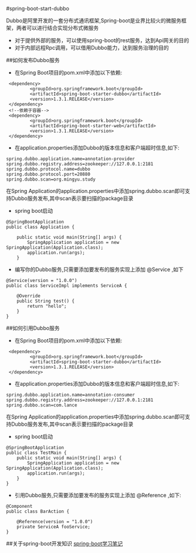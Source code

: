 #spring-boot-start-dubbo

Dubbo是阿里开发的一套分布式通讯框架,Spring-boot是业界比较火的微服务框架，两者可以进行结合实现分布式微服务
* 对于提供外部的服务，可以使用spring-boot的rest服务，达到Api网关的目的
* 对于内部远程Rpc调用，可以借用Dubbo能力，达到服务治理的目的

##如何发布Dubbo服务
* 在Spring Boot项目的pom.xml中添加以下依赖:
```
 <dependency>
         <groupId>org.springframework.boot</groupId>
         <artifactId>spring-boot-starter-dubbo</artifactId>
         <version>1.3.1.RELEASE</version>
 </dependency>
 <!--依赖于容器-->
 <dependency>
         <groupId>org.springframework.boot</groupId>
         <artifactId>spring-boot-starter-web</artifactId>
         <version>1.3.1.RELEASE</version>
 </dependency>
 ```
* 在application.properties添加Dubbo的版本信息和客户端超时信息,如下:
```
spring.dubbo.application.name=annotation-provider
spring.dubbo.registry.address=zookeeper://127.0.0.1:2181
spring.dubbo.protocol.name=dubbo
spring.dubbo.protocol.port=20880
spring.dubbo.scan=org.mingyu.study
```
在Spring Application的application.properties中添加spring.dubbo.scan即可支持Dubbo服务发布,其中scan表示要扫描的package目录
* spring boot启动
```
@SpringBootApplication
public class Application {

    public static void main(String[] args) {
        SpringApplication application = new SpringApplication(Application.class);
        application.run(args);
    }
```
* 编写你的Dubbo服务,只需要添加要发布的服务实现上添加 @Service ,如下
```
@Service(version = "1.0.0")
public class ServiceImpl implements ServiceA {

    @Override
    public String test() {
        return "hello";
    }
}

```

##如何引用Dubbo服务
* 在Spring Boot项目的pom.xml中添加以下依赖:
```
 <dependency>
         <groupId>org.springframework.boot</groupId>
         <artifactId>spring-boot-starter-dubbo</artifactId>
         <version>1.3.1.RELEASE</version>
 </dependency>
 ```
* 在application.properties添加Dubbo的版本信息和客户端超时信息,如下:
```
spring.dubbo.application.name=annotation-consumer
spring.dubbo.registry.address=zookeeper://127.0.0.1:2181
spring.dubbo.scan=com.lance
```
在Spring Application的application.properties中添加spring.dubbo.scan即可支持Dubbo服务发布,其中scan表示要扫描的package目录

* spring boot启动
```
@SpringBootApplication
public class TestMain {
    public static void main(String[] args) {
        SpringApplication application = new SpringApplication(Application.class);
        application.run(args);
    }
}
```
* 引用Dubbo服务,只需要添加要发布的服务实现上添加 @Reference ,如下:
```
@Component
public class BarAction {

    @Reference(version = "1.0.0")
    private ServiceA fooService;
}
```

##关于spring-boot开发知识
<a href ="http://www.jianshu.com/users/aa6df7dd83ec/latest_articles">spring-boot学习笔记</a>
